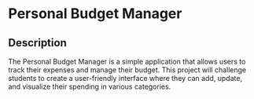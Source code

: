 # Personal Budget Manager

## Description

The Personal Budget Manager is a simple application that allows users to track their expenses and manage their budget. This project will challenge students to create a user-friendly interface where they can add, update, and visualize their spending in various categories.
